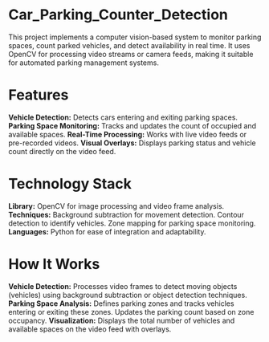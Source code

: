 # Car_Parking_Counter_Detection

This project implements a computer vision-based system to monitor parking spaces, count parked vehicles, and detect availability in real time. It uses OpenCV for processing video streams or camera feeds, making it suitable for automated parking management systems.

# Features
**Vehicle Detection:** Detects cars entering and exiting parking spaces.
**Parking Space Monitoring:** Tracks and updates the count of occupied and available spaces.
**Real-Time Processing:** Works with live video feeds or pre-recorded videos.
**Visual Overlays:** Displays parking status and vehicle count directly on the video feed.

# Technology Stack
**Library:** OpenCV for image processing and video frame analysis.
**Techniques:**
Background subtraction for movement detection.
Contour detection to identify vehicles.
Zone mapping for parking space monitoring.
**Languages:** Python for ease of integration and adaptability.

# How It Works
**Vehicle Detection:** Processes video frames to detect moving objects (vehicles) using background subtraction or object detection techniques.
**Parking Space Analysis:** 
Defines parking zones and tracks vehicles entering or exiting these zones.
Updates the parking count based on zone occupancy.
**Visualization:**
Displays the total number of vehicles and available spaces on the video feed with overlays.

 
